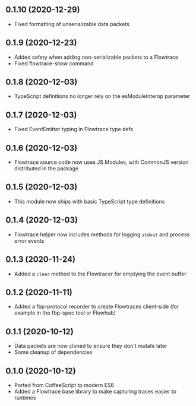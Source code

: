 ## 0.1.10 (2020-12-29)

* Fixed formatting of unserializable data packets

## 0.1.9 (2020-12-23)

* Added safety when adding non-serializable packets to a Flowtrace
* Fixed flowtrace-show command

## 0.1.8 (2020-12-03)

* TypeScript definitions no longer rely on the esModuleInterop parameter

## 0.1.7 (2020-12-03)

* Fixed EventEmitter typing in Flowtrace type defs

## 0.1.6 (2020-12-03)

* Flowtrace source code now uses JS Modules, with CommonJS version distributed in the package

## 0.1.5 (2020-12-03)

* This module now ships with basic TypeScript type definitions

## 0.1.4 (2020-12-03)

* Flowtrace helper now includes methods for logging `stdout` and process error events

## 0.1.3 (2020-11-24)

* Added a `clear` method to the Flowtracer for emptying the event buffer

## 0.1.2 (2020-11-11)

* Added a fbp-protocol recorder to create Flowtraces client-side (for example in the fbp-spec tool or Flowhub)

## 0.1.1 (2020-10-12)

* Data packets are now cloned to ensure they don't mutate later
* Some cleanup of dependencies

## 0.1.0 (2020-10-12)

* Ported from CoffeeScript tp modern ES6
* Added a Flowtrace base library to make capturing traces easier to runtimes
